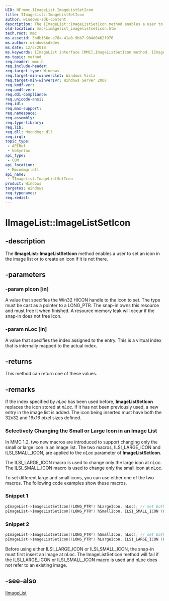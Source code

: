 ```yaml
---
UID: NF:mmc.IImageList.ImageListSetIcon
title: IImageList::ImageListSetIcon
author: windows-sdk-content
description: The IImageList::ImageListSetIcon method enables a user to set an icon in the image list or to create an icon if it is not there.
old-location: mmc\iimagelist_imagelistseticon.htm
tech.root: mmc
ms.assetid: 3bdb166e-e78a-41a8-9bb7-904d0462f976
ms.author: windowssdkdev
ms.date: 12/5/2018
ms.keywords: IImageList interface [MMC],ImageListSetIcon method, IImageList.ImageListSetIcon, IImageList::ImageListSetIcon, ImageListSetIcon, ImageListSetIcon method [MMC], ImageListSetIcon method [MMC],IImageList interface, _slate_iimagelist_imagelistseticon, mmc.iimagelist_imagelistseticon, mmc/IImageList::ImageListSetIcon
ms.topic: method
req.header: mmc.h
req.include-header: 
req.target-type: Windows
req.target-min-winverclnt: Windows Vista
req.target-min-winversvr: Windows Server 2008
req.kmdf-ver: 
req.umdf-ver: 
req.ddi-compliance: 
req.unicode-ansi: 
req.idl: 
req.max-support: 
req.namespace: 
req.assembly: 
req.type-library: 
req.lib: 
req.dll: Mmcndmgr.dll
req.irql: 
topic_type:
 - APIRef
 - kbSyntax
api_type:
 - COM
api_location:
 - Mmcndmgr.dll
api_name:
 - IImageList.ImageListSetIcon
product: Windows
targetos: Windows
req.typenames: 
req.redist: 
---
```


# IImageList::ImageListSetIcon


## -description


The <b>IImageList::ImageListSetIcon</b> method enables a user to set an icon in the image list or to create an icon if it is not there.


## -parameters




### -param pIcon [in]

A value that specifies the Win32
      HICON handle to the icon to set. The type must be cast as a pointer to a LONG_PTR. The snap-in owns this resource and must free it when finished. A resource memory leak will occur if the snap-in does not free Icon.


### -param nLoc [in]

A value that specifies the index assigned to the entry. This is a virtual index that is internally mapped to the actual index.


## -returns



This method can return one of these values.




## -remarks



If the index specified by <i>nLoc</i> has been used before, 
<b>ImageListSetIcon</b> replaces the icon stored at <i>nLoc</i>. If it has not been previously used, a new entry in the image list is added. The icon being inserted must have both the 32x32 and 16x16 pixel sizes defined.

<h3><a id="Selectively_Changing_the_Small_or_Large_Icon_in_an_Image_List"></a><a id="selectively_changing_the_small_or_large_icon_in_an_image_list"></a><a id="SELECTIVELY_CHANGING_THE_SMALL_OR_LARGE_ICON_IN_AN_IMAGE_LIST"></a>Selectively Changing the Small or Large Icon in an Image List</h3>
In MMC 1.2, two new macros are introduced to support changing only the small or large icon in an image list. The two macros, ILSI_LARGE_ICON and ILSI_SMALL_ICON, are applied to the <i>nLoc</i> parameter of 
<b>ImageListSetIcon</b>.

The ILSI_LARGE_ICON macro is used to change only the large icon at nLoc. The ILSI_SMALL_ICON macro is used to change only the small icon at nLoc.

To set different large and small icons, you can use either one of the two macros. The following code examples show these macros.

<h3><a id="Snippet_1"></a><a id="snippet_1"></a><a id="SNIPPET_1"></a>Snippet 1</h3>

```cpp
pImageList->ImageListSetIcon((LONG_PTR*) hLargeIcon, nLoc); // set both
pImageList->ImageListSetIcon((LONG_PTR*) hSmallIcon, ILSI_SMALL_ICON (nLoc)); // change small
```


<h3><a id="Snippet_2"></a><a id="snippet_2"></a><a id="SNIPPET_2"></a>Snippet 2</h3>

```cpp
pImageList->ImageListSetIcon((LONG_PTR*) hSmallIcon, nLoc); // set both
pImageList->ImageListSetIcon((LONG_PTR*) hLargeIcon, ILSI_LARGE_ICON (nLoc)); // change large
```


Before using either ILSI_LARGE_ICON or ILSI_SMALL_ICON, the snap-in must first insert an image at nLoc. The 
ImageListSetIcon method will fail if the ILSI_LARGE_ICON or ILSI_SMALL_ICON macro is used and nLoc does not refer to an existing image.




## -see-also




<a href="https://msdn.microsoft.com/a957239b-6cb2-4101-adeb-e9ba4f876af4">IImageList</a>
 

 

